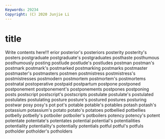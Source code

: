 ```yaml
---
Keywords: 29234
Copyright: (C) 2020 Junjie Li
---
```


# title

Write contents here!!!
erior 
posterior's
posteriors 
posterity 
posterity's 
posters 
postgraduate 
postgraduate's 
postgraduates 
posthaste 
posthumous 
posthumously
posting 
postlude 
postlude's 
postludes 
postman 
postman's 
postmark 
postmark's 
postmarked 
postmarking
postmarks 
postmaster 
postmaster's 
postmasters 
postmen 
postmistress 
postmistress's 
postmistresses 
postmodern 
postmortem
postmortem's 
postmortems 
postnatal 
postoperative 
postpaid 
postpartum 
postpone 
postponed 
postponement 
postponement's
postponements 
postpones 
postponing 
posts 
postscript 
postscript's 
postscripts 
postulate 
postulate's 
postulated
postulates 
postulating 
posture 
posture's 
postured 
postures 
posturing 
postwar 
posy 
posy's
pot 
pot's 
potable 
potable's 
potables 
potash 
potash's 
potassium 
potassium's 
potato
potato's 
potatoes 
potbellied 
potbellies 
potbelly 
potbelly's 
potboiler 
potboiler's 
potboilers 
potency
potency's 
potent 
potentate 
potentate's 
potentates 
potential 
potential's 
potentialities 
potentiality 
potentiality's
potentially 
potentials 
potful 
potful's 
potfuls 
potholder 
potholder's 
potholders 
